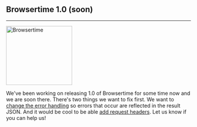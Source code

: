 ## Browsertime 1.0 (soon)
* * *
[<img src="{{site.baseurl}}/img/browsertime-ff-chrome.png" class="pull-left img-big" alt="Browsertime" width="180" height="162">]({{site.baseurl}}/documentation/browsertime)

We've been working on releasing 1.0 of Browsertime for some time now and we are soon there. There's two things we want to fix first. We want to [change the error handling](https://github.com/sitespeedio/browsertime/issues/185) so errors that occur are reflected in the result JSON. And it would be cool to be able [add request headers](https://github.com/sitespeedio/browsertime/issues/155). Let us know if you can help us!

